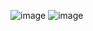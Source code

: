 ![image](https://user-images.githubusercontent.com/100043153/188638654-37d50c84-639d-4be6-96e7-4cccd307c8e2.png)
![image](https://user-images.githubusercontent.com/100043153/188640106-7c12e502-616e-4313-9d8d-4ce9993b46c0.png)

